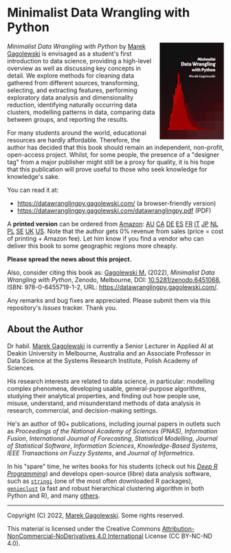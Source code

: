 # Minimalist Data Wrangling with Python

<img src="docs/_static/img/cover.png" align="right" height="225" />

*Minimalist Data Wrangling with Python* by [Marek Gagolewski][1]
is envisaged as a student's first
introduction to data science, providing a high-level overview as well as
discussing key concepts in detail. We explore methods for
cleaning data gathered from different sources, transforming, selecting, and
extracting features, performing exploratory data analysis and dimensionality
reduction, identifying naturally occurring data clusters, modelling patterns in
data, comparing data between groups, and reporting the results.

For many students around the world, educational resources are hardly
affordable. Therefore, the author has decided that this book should remain
an independent, non-profit, open-access project.
Whilst, for some people, the presence of a "designer tag" from a
major publisher might still be a proxy for quality, it is his hope
that this publication will prove useful to those who seek knowledge for
knowledge's sake.

You can read it at:

* <https://datawranglingpy.gagolewski.com/> (a browser-friendly version)
* <https://datawranglingpy.gagolewski.com/datawranglingpy.pdf> (PDF)

A **printed version** can be ordered from
[Amazon](https://www.amazon.com/dp/0645571911):
[AU](https://amazon.com.au/dp/0645571911)
[CA](https://amazon.ca/dp/0645571911)
[DE](https://amazon.de/dp/0645571911)
[ES](https://amazon.es/dp/0645571911)
[FR](https://amazon.fr/dp/0645571911)
[IT](https://amazon.it/dp/0645571911)
[JP](https://amazon.co.jp/dp/0645571911)
[NL](https://amazon.nl/dp/0645571911)
[PL](https://amazon.pl/dp/0645571911)
[SE](https://amazon.se/dp/0645571911)
[UK](https://amazon.co.uk/dp/0645571911)
[US](https://amazon.com/dp/0645571911).
Note that the author gets 0% revenue from sales
(price = cost of printing + Amazon fee).
Let him know if you find a vendor who can deliver this book to some geographic
regions more cheaply.



**Please spread the news about this project.**

Also, consider citing this book as:
[Gagolewski M.][1] (2022), *Minimalist Data Wrangling with Python*,
Zenodo, Melbourne,
DOI: [10.5281/zenodo.6451068](https://dx.doi.org/10.5281/zenodo.6451068),
ISBN: 978-0-6455719-1-2,
URL: <https://datawranglingpy.gagolewski.com/>.

Any remarks and bug fixes are appreciated. Please submit them via
this repository's *Issues* tracker. Thank you.



## About the Author

Dr habil. [Marek Gagolewski][1]
is currently a Senior Lecturer in Applied AI at Deakin University in Melbourne,
Australia and an Associate Professor in Data Science at the Systems
Research Institute, Polish Academy of Sciences.

His research interests are related to data science, in particular: modelling
complex phenomena, developing usable, general-purpose algorithms, studying
their analytical properties, and finding out how people use, misuse,
understand, and misunderstand methods of data analysis in research, commercial,
and decision-making settings.

He's an author of 90+ publications, including journal papers
in outlets such as *Proceedings of the National Academy of Sciences (PNAS)*,
*Information Fusion*, *International Journal of Forecasting*,
*Statistical Modelling*, *Journal of Statistical Software*,
*Information Sciences*, *Knowledge-Based Systems*,
*IEEE Transactions on Fuzzy Systems*, and *Journal of Informetrics*.

In his "spare" time, he writes books for his students
(check out his [*Deep R Programming*](https://deepr.gagolewski.com/))
and develops open-source (libre) data analysis software, such as
[`stringi`](https://stringi.gagolewski.com) (one of the most often downloaded
R packages),
[`genieclust`](https://genieclust.gagolewski.com) (a fast and robust
hierarchical clustering algorithm in both Python and R),
and many [others](https://github.com/gagolews).


--------------------------------------------------------------------------------

Copyright (C) 2022, [Marek Gagolewski][1]. Some rights reserved.

This material is licensed under the Creative Commons
[Attribution-NonCommercial-NoDerivatives 4.0 International][2] License
(CC BY-NC-ND 4.0).

[1]: https://www.gagolewski.com
[2]: https://creativecommons.org/licenses/by-nc-nd/4.0/

